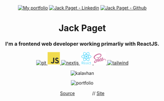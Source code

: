 <p align="center">
<a href="https://jackpaget.vercel.app" target="blank"><img align="center" src="https://svgshare.com/i/nuC.svg" alt="My portfolio" height="30" width="30" /></a>
<a href="#" target="blank"><img align="center" src="https://cdn-icons-png.flaticon.com/512/174/174857.png" alt="Jack Paget - Linkedin" height="30" width="30" /></a>
<a href="https://www,github.com/Jack-LP" target="blank"><img align="center" src="https://cdn.icon-icons.com/icons2/1907/PNG/512/iconfinder-github-4555889_121361.png" alt="Jack Paget - Github" height="30" width="30" /></a>
</p>
<h1 align="center">Jack Paget</h1>
<h3 align="center">I'm a frontend web developer working primarliy with ReactJS.</h3>

<p align="center"> <a href="https://git-scm.com/" target="_blank" rel="noreferrer"> <img src="https://www.vectorlogo.zone/logos/git-scm/git-scm-icon.svg" alt="git" width="40" height="40"/> </a> <a href="https://developer.mozilla.org/en-US/docs/Web/JavaScript" target="_blank" rel="noreferrer"> <img src="https://raw.githubusercontent.com/devicons/devicon/master/icons/javascript/javascript-original.svg" alt="javascript" width="40" height="40"/> </a> <a href="https://nextjs.org/" target="_blank" rel="noreferrer"> <img src="https://www.rlogical.com/wp-content/uploads/2021/08/Rlogical-Blog-Images-thumbnail.png" alt="nextjs" width="40" height="40"/> </a> <a href="https://reactjs.org/" target="_blank" rel="noreferrer"> <img src="https://raw.githubusercontent.com/devicons/devicon/master/icons/react/react-original-wordmark.svg" alt="react" width="40" height="40"/> </a> <a href="https://sass-lang.com" target="_blank" rel="noreferrer"> <img src="https://raw.githubusercontent.com/devicons/devicon/master/icons/sass/sass-original.svg" alt="sass" width="40" height="40"/> </a> <a href="https://tailwindcss.com/" target="_blank" rel="noreferrer"> <img src="https://www.vectorlogo.zone/logos/tailwindcss/tailwindcss-icon.svg" alt="tailwind" width="40" height="40"/> </a> </p>

<p align="center"><img align="center" src="https://github-readme-stats.vercel.app/api?username=Jack-LP&theme=dark&show_icons=true&hide=prs,issues,contribs" alt="kalavhan" /></p>

<p align="center"><img src="https://github-readme-stats.vercel.app/api/pin/?username=jack-lp&repo=Portfolio&theme=dark&show_icons=true" alt="portfolio" /></p>

<p align="center">
<a href="https://www.github.com/Jack-LP/portfolio" target="blank">Source</a>ㅤㅤㅤㅤ // <a href="https://jackpaget.vercel.app" target="blank">Site</a>
</p>
